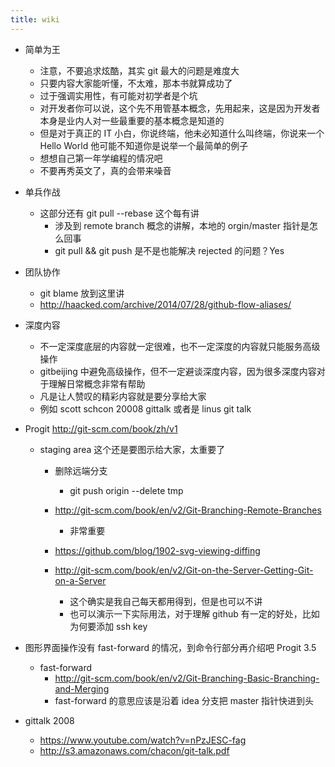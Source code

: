 ```yaml
---
title: wiki
---
```


- 简单为王
  - 注意，不要追求炫酷，其实 git 最大的问题是难度大
  - 只要内容大家能听懂，不太难，那本书就算成功了
  - 过于强调实用性，有可能对初学者是个坑
  - 对开发者你可以说，这个先不用管基本概念，先用起来，这是因为开发者本身是业内人对一些最重要的基本概念是知道的
  - 但是对于真正的 IT 小白，你说终端，他未必知道什么叫终端，你说来一个 Hello World 他可能不知道你是说举一个最简单的例子
  - 想想自己第一年学编程的情况吧
  - 不要再秀英文了，真的会带来噪音

- 单兵作战
  - 这部分还有 git pull --rebase 这个每有讲
    - 涉及到 remote branch 概念的讲解，本地的 orgin/master 指针是怎么回事
    - git pull && git push 是不是也能解决 rejected 的问题？Yes

- 团队协作
  - git blame 放到这里讲
  - http://haacked.com/archive/2014/07/28/github-flow-aliases/

- 深度内容
  - 不一定深度底层的内容就一定很难，也不一定深度的内容就只能服务高级操作
  - gitbeijing 中避免高级操作，但不一定避谈深度内容，因为很多深度内容对于理解日常概念非常有帮助
  - 凡是让人赞叹的精彩内容就是要分享给大家
  - 例如 scott schcon 20008 gittalk 或者是 linus git talk

- Progit http://git-scm.com/book/zh/v1
  - staging area 这个还是要图示给大家，太重要了
    - 删除远端分支
      - git push origin --delete tmp
    - http://git-scm.com/book/en/v2/Git-Branching-Remote-Branches
      - 非常重要

    - https://github.com/blog/1902-svg-viewing-diffing

    - http://git-scm.com/book/en/v2/Git-on-the-Server-Getting-Git-on-a-Server
      - 这个确实是我自己每天都用得到，但是也可以不讲
      - 也可以演示一下实际用法，对于理解 github 有一定的好处，比如为何要添加 ssh key

- 图形界面操作没有 fast-forward 的情况，到命令行部分再介绍吧
  Progit 3.5
    - fast-forward
      - http://git-scm.com/book/en/v2/Git-Branching-Basic-Branching-and-Merging
      - fast-forward 的意思应该是沿着 idea 分支把 master 指针快进到头
- gittalk 2008
  - https://www.youtube.com/watch?v=nPzJESC-fag
  - http://s3.amazonaws.com/chacon/git-talk.pdf


